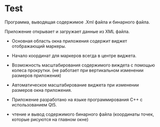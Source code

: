 # Test
Программа, выводящая содержимое .Xml файла и бинарного файла. 

Приложение открывает и загружает данные из XML файла.
- Основная область окна приложения содержит виджет отображающий маркеры.
- Начало координат для маркеров всегда в центре виджета.
- Возможность масштабирования содержимого виждета с помощью колеса прокрутки. (не работает при вертикальном изменении размеров приложения)
- Автоматическое масштабирование виджета при изменении размеров окна приложения.
- Приложение разработано на языке программирования C++ с использованием Qt5.

- чтение и вывод содержимого бинарного файла (координаты точек, которые рисуются на главном окне)
